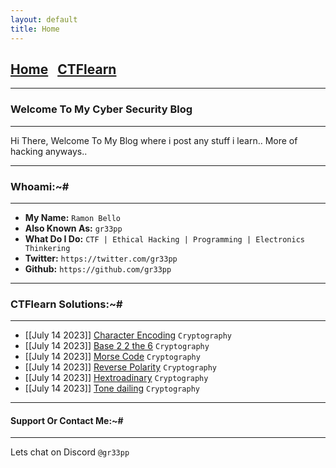 ```yaml
---
layout: default
title: Home
---
```


<h2 class="mume-header" id="mainindexhtml-nbspnbsp-contactcontacthtml"><a href="./index.html">Home</a>&#xA0;&#xA0;&#xA0;<a href="/posts/ctflearn/index.html">CTFlearn</a></h2>

* * *
### Welcome To My Cyber Security Blog
* * *

Hi There, Welcome To My Blog where i post any stuff i learn.. More of hacking anyways..

* * *
### Whoami:~#
* * *

- **My Name:**    `Ramon Bello`
- **Also Known As:** `gr33pp`
- **What Do I Do:**  `CTF | Ethical Hacking | Programming | Electronics Thinkering`
- **Twitter:** `https://twitter.com/gr33pp`
- **Github:** `https://github.com/gr33pp`

* * *
### **CTFlearn Solutions:~#**
* * *
- [[July 14 2023]] [Character Encoding](https://gr33pp.github.io/posts/ctflearn/posts/character-enc) `Cryptography`
- [[July 14 2023]] [Base 2 2 the 6](https://gr33pp.github.io/posts/ctflearn/posts/base-two-two) `Cryptography`
- [[July 14 2023]] [Morse Code](https://gr33pp.github.io/posts/ctflearn/posts/morse-code) `Cryptography`
- [[July 14 2023]] [Reverse Polarity](https://gr33pp.github.io/posts/ctflearn/posts/reverse-polarity) `Cryptography`
- [[July 14 2023]] [Hextroadinary](https://gr33pp.github.io/posts/ctflearn/posts/hextroadinary) `Cryptography`
- [[July 14 2023]] [Tone dailing](https://gr33pp.github.io/posts/ctflearn/posts/tone-dailing) `Cryptography`



* * *
#### **Support Or Contact Me:~#**
* * *

Lets chat on Discord `@gr33pp` 
